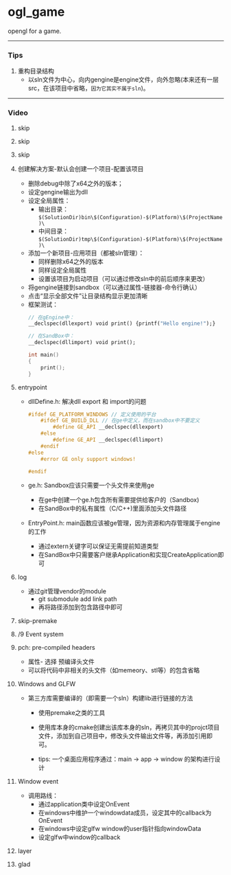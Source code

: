 # ogl_game
opengl for a game.


---------------------------------

### Tips

1. 重构目录结构
    - 以sln文件为中心，向内gengine是engine文件，向外忽略(本来还有一层src，在该项目中省略，`因为它其实不属于sln`)。

---------------------------------

### Video

1. skip
2. skip
3. skip
4. 创建解决方案-默认会创建一个项目-配置该项目
    - 删除debug中除了x64之外的版本；
    - 设定gengine输出为dll
    - 设定全局属性：
        - 输出目录：`$(SolutionDir)bin\$(Configuration)-$(Platform)\$(ProjectName)\`
        - 中间目录：`$(SolutionDir)tmp\$(Configuration)-$(Platform)\$(ProjectName)\`
    - 添加一个新项目-应用项目（都被sln管理）：
        - 同样删除x64之外的版本
        - 同样设定全局属性
        - 设置该项目为启动项目（可以通过修改sln中的前后顺序来更改）
    - 将gengine链接到sandbox（可以通过属性-链接器-命令行确认）
    - 点击“显示全部文件”让目录结构显示更加清晰
    - 框架测试：
        ```c++
        // 在gEngine中：
        __declspec(dllexport) void print() {printf("Hello engine!");}

        // 在SandBox中：
        __declspec(dllimport) void print();

        int main()
        {
            print();
        }
        ```
5. entrypoint
    - dllDefine.h: 解决dll export 和 import的问题
        ```c++
        #ifdef GE_PLATFORM_WINDOWS // 定义使用的平台
            #ifdef GE_BUILD_DLL // 在ge中定义，而在sandbox中不要定义
                #define GE_API __declspec(dllexport)
            #else
                #define GE_API __declspec(dllimport)
            #endif
        #else
            #error GE only support windows!

        #endif
        ```
    - ge.h: Sandbox应该只需要一个头文件来使用ge
        * 在ge中创建一个ge.h包含所有需要提供给客户的（Sandbox)
        * 在SandBox中的私有属性（C/C++)里面添加头文件路径

    - EntryPoint.h: main函数应该被ge管理，因为资源和内存管理属于engine的工作
        * 通过extern关键字可以保证无需提前知道类型
        * 在SandBox中只需要客户继承Application和实现CreateApplication即可

6. log
    - 通过git管理vendor的module
        * git submodule add link path
        * 再将路径添加到包含路径中即可

7. skip-premake

8. /9 Event system

10. pch: pre-compiled headers
    - 属性- 选择 预编译头文件
    - 可以将代码中非相关的头文件（如memeory、stl等）的包含省略

11. Windows and GLFW
    - 第三方库需要编译的（即需要一个sln）构建lib进行链接的方法
        - 使用premake之类的工具
        - 使用库本身的cmake创建出该库本身的sln，再拷贝其中的projct项目文件，添加到自己项目中，修改头文件输出文件等，再添加引用即可。

        - tips: 一个桌面应用程序通过：main -> app -> window 的架构进行设计

12. Window event
    - 调用路线：
        * 通过application类中设定OnEvent
        * 在windows中维护一个windowdata成员，设定其中的callback为OnEvent
        * 在windows中设定glfw window的user指针指向windowData
        * 设定glfw中window的callback
        

13. layer


14. glad 


